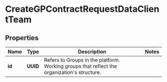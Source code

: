 

# CreateGPContractRequestDataClientTeam


## Properties

| Name | Type | Description | Notes |
|------------ | ------------- | ------------- | -------------|
|**id** | **UUID** | Refers to Groups in the platform. Working groups that reflect the organization&#39;s structure. |  |



